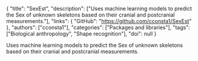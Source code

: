 {
  "title": "SexEst",
  "description": ["Uses machine learning models to predict the Sex of unknown skeletons based on their cranial and postcranial measurements."],
  "links": {
    "GitHub": "https://github.com/cconsta1/SexEst"
  },
  "authors": ["cconsta1"],
  "categories": ["Packages and libraries"],
  "tags": ["Biological anthropology", "Shape recognition"],
  "doi": null
}

<!-- Generated by csv2md.R – do not edit by hand -->

Uses machine learning models to predict the Sex of unknown skeletons based on their cranial and postcranial measurements.